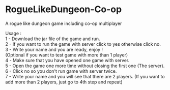 # RogueLikeDungeon-Co-op
A rogue like dungeon game including co-op multiplayer

Usage :<br> 
  1 - Download the jar file of the game and run. <br>
  2 - If you want to run the game with server click to yes otherwise click no.<br>
  3 - Write your name and you are ready, enjoy !<br>
  (Optional if you want to test game with more than 1 player)<br>
  4 - Make sure that you have opened one game with server.<br>
  5 - Open the game one more time without closing the first one (The server).<br>
  6 - Click no so you don't run game with server twice.<br>
  7 - Write your name and you will see that there are 2 players. (If you want to add more than 2 players, just go to 4th step and repeat)
